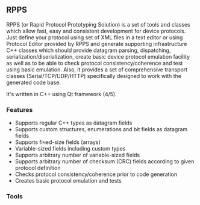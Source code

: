 ## RPPS
RPPS (or Rapid Protocol Prototyping Solution) is a set of tools and classes which allow fast, easy and consistent development for device protocols. Just define your protocol using set of XML files in a text editor or using Protocol Editor provided by RPPS and generate supporting infrastructure C++ classes which should provide datagram parsing, dispatching, serialization/diserialization, create basic device protocol emulation facility as well as to be able to check protocol consistency/coherence and test using basic emulation. Also, it provides a set of comprehensive transport classes (Serial/TCP/UDP/HTTP) specifically designed to work with the generated code base.

It's written in C++ using Qt framework (4/5).

### Features
- Supports regular C++ types as datagram fields
- Supports custom structures, enumerations and bit fields as datagram fields
- Supports fiчed-size fields (arrays)
- Variable-sized fields including custom types
- Supports arbitrary number of variable-sized fields
- Supports arbitrary number of checksum (CRC) fields according to given protocol definition
- Checks protocol consistency/coherence prior to code generation
- Creates basic protocol emulation and tests

### Tools



